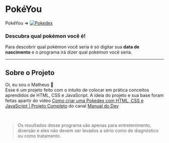 # PokéYou

PokéYou =>
[![Pokedex](https://img.shields.io/website-up-down-green-red/http/monip.org.svg)](https://th3uss.github.io/PokeYou/)

### Descubra qual pokémon você é!

Para descobrir qual pokémon você seria é só digitar sua **data de nascimento** e o programa irá dizer qual pokémon você seria.

<hr>

## Sobre o Projeto
Oi, eu sou o Matheus 👋<br>
Esse é um projeto feito com o intuito de colocar em prática conceitos aprendidos de HTML, CSS e JavaScript.
A ideia do projeto e sua base foram feitas apartir do vídeo [Como criar uma Pokedex com HTML, CSS e JavaScript | Projeto Completo](https://www.youtube.com/watch?v=SjtdH3dWLa8) do canal [Manual do Dev](https://www.youtube.com/@ManualdoDev)

<br>

>Os resultados desse programa são apenas para entretenimento, diversão e eles não devem ser levados a sério como de diagnóstico ou como tratamento.
